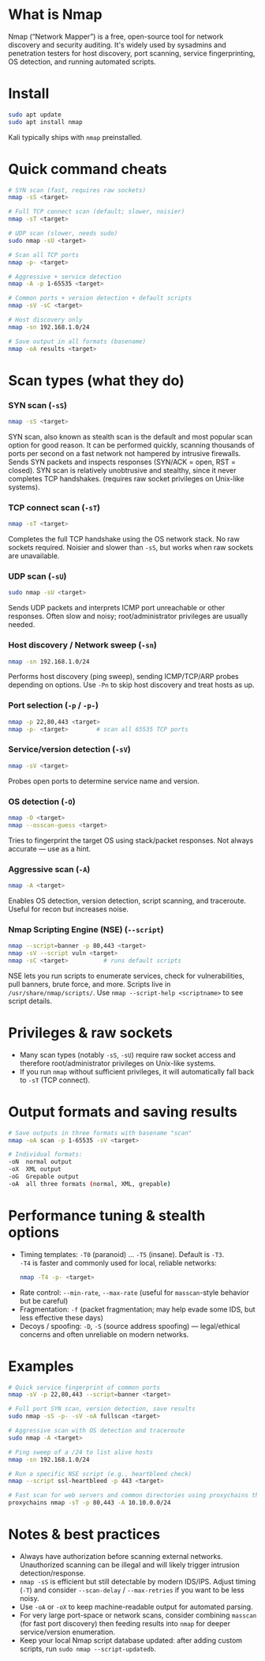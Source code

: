 # What is Nmap
Nmap (“Network Mapper”) is a free, open-source tool for network discovery and security auditing. It's widely used by sysadmins and penetration testers for host discovery, port scanning, service fingerprinting, OS detection, and running automated scripts.

# Install
```bash
sudo apt update
sudo apt install nmap
```
Kali typically ships with `nmap` preinstalled.

# Quick command cheats
```bash
# SYN scan (fast, requires raw sockets)
nmap -sS <target>

# Full TCP connect scan (default; slower, noisier)
nmap -sT <target>

# UDP scan (slower, needs sudo)
sudo nmap -sU <target>

# Scan all TCP ports
nmap -p- <target>

# Aggressive + service detection
nmap -A -p 1-65535 <target>

# Common ports + version detection + default scripts
nmap -sV -sC <target>

# Host discovery only
nmap -sn 192.168.1.0/24

# Save output in all formats (basename)
nmap -oA results <target>
```

# Scan types (what they do)

### SYN scan (`-sS`)
```bash
nmap -sS <target>
```
SYN scan, also known as stealth scan is the default and most popular scan option for good reason. It can be performed quickly, scanning thousands of ports per second on a fast network not hampered by intrusive firewalls. Sends SYN packets and inspects responses (SYN/ACK = open, RST = closed). SYN scan is relatively unobtrusive and stealthy, since it never completes TCP handshakes. (requires raw socket privileges on Unix-like systems).

### TCP connect scan (`-sT`)
```bash
nmap -sT <target>
```
Completes the full TCP handshake using the OS network stack. No raw sockets required. Noisier and slower than `-sS`, but works when raw sockets are unavailable.

### UDP scan (`-sU`)
```bash
sudo nmap -sU <target>
```
Sends UDP packets and interprets ICMP port unreachable or other responses. Often slow and noisy; root/administrator privileges are usually needed.

### Host discovery / Network sweep (`-sn`)
```bash
nmap -sn 192.168.1.0/24
```
Performs host discovery (ping sweep), sending ICMP/TCP/ARP probes depending on options. Use `-Pn` to skip host discovery and treat hosts as up.

### Port selection (`-p` / `-p-`)
```bash
nmap -p 22,80,443 <target>
nmap -p- <target>        # scan all 65535 TCP ports
```

### Service/version detection (`-sV`)
```bash
nmap -sV <target>
```
Probes open ports to determine service name and version.

### OS detection (`-O`)
```bash
nmap -O <target>
nmap --osscan-guess <target>
```
Tries to fingerprint the target OS using stack/packet responses. Not always accurate — use as a hint.

### Aggressive scan (`-A`)
```bash
nmap -A <target>
```
Enables OS detection, version detection, script scanning, and traceroute. Useful for recon but increases noise.

### Nmap Scripting Engine (NSE) (`--script`)
```bash
nmap --script=banner -p 80,443 <target>
nmap -sV --script vuln <target>
nmap -sC <target>          # runs default scripts
```
NSE lets you run scripts to enumerate services, check for vulnerabilities, pull banners, brute force, and more. Scripts live in `/usr/share/nmap/scripts/`. Use `nmap --script-help <scriptname>` to see script details.

# Privileges & raw sockets
- Many scan types (notably `-sS`, `-sU`) require raw socket access and therefore root/administrator privileges on Unix-like systems.  
- If you run `nmap` without sufficient privileges, it will automatically fall back to `-sT` (TCP connect).

# Output formats and saving results
```bash
# Save outputs in three formats with basename "scan"
nmap -oA scan -p 1-65535 -sV <target>

# Individual formats:
-oN  normal output
-oX  XML output
-oG  Grepable output
-oA  all three formats (normal, XML, grepable)
```

# Performance tuning & stealth options
- Timing templates: `-T0` (paranoid) … `-T5` (insane). Default is `-T3`.  
  `-T4` is faster and commonly used for local, reliable networks:
  ```bash
  nmap -T4 -p- <target>
  ```
- Rate control: `--min-rate`, `--max-rate` (useful for `masscan`-style behavior but be careful)
- Fragmentation: `-f` (packet fragmentation; may help evade some IDS, but less effective these days)
- Decoys / spoofing: `-D`, `-S` (source address spoofing) — legal/ethical concerns and often unreliable on modern networks.

# Examples
```bash
# Quick service fingerprint of common ports
nmap -sV -p 22,80,443 --script=banner <target>

# Full port SYN scan, version detection, save results
sudo nmap -sS -p- -sV -oA fullscan <target>

# Aggressive scan with OS detection and traceroute
sudo nmap -A <target>

# Ping sweep of a /24 to list alive hosts
nmap -sn 192.168.1.0/24

# Run a specific NSE script (e.g., heartbleed check)
nmap --script ssl-heartbleed -p 443 <target>

# Fast scan for web servers and common directories using proxychains through a pivot:
proxychains nmap -sT -p 80,443 -A 10.10.0.0/24
```

# Notes & best practices
- Always have authorization before scanning external networks. Unauthorized scanning can be illegal and will likely trigger intrusion detection/response.
- `nmap -sS` is efficient but still detectable by modern IDS/IPS. Adjust timing (`-T`) and consider `--scan-delay` / `--max-retries` if you want to be less noisy.
- Use `-oA` or `-oX` to keep machine-readable output for automated parsing.
- For very large port-space or network scans, consider combining `masscan` (for fast port discovery) then feeding results into `nmap` for deeper service/version enumeration.
- Keep your local Nmap script database updated: after adding custom scripts, run `sudo nmap --script-updatedb`.
